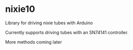 # nixie10
Library for driving nixie tubes with Arduino

Currently supports driving tubes with an SN74141 controller.

More methods coming later
